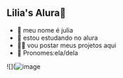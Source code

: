 ## Lilia's Alura🌷
- 🌸 meu nome é julia
- 🐼 estou estudando no alura
- 🍪🥛 vou postar meus projetos aqui
- 🩷 Pronomes:ela/dela

![](![image](https://github.com/user-attachments/assets/f8a06808-13be-4620-a68e-e597a9447597)
